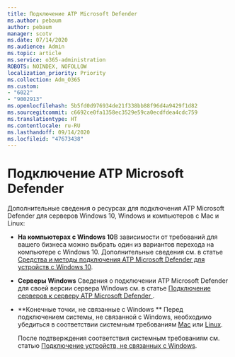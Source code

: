 ```yaml
---
title: Подключение ATP Microsoft Defender
ms.author: pebaum
author: pebaum
manager: scotv
ms.date: 07/14/2020
ms.audience: Admin
ms.topic: article
ms.service: o365-administration
ROBOTS: NOINDEX, NOFOLLOW
localization_priority: Priority
ms.collection: Adm_O365
ms.custom:
- "6022"
- "9002913"
ms.openlocfilehash: 5b5fd0d976934de21f338bb88f96d4a9429f1d82
ms.sourcegitcommit: c6692ce0fa1358ec3529e59ca0ecdfdea4cdc759
ms.translationtype: HT
ms.contentlocale: ru-RU
ms.lasthandoff: 09/14/2020
ms.locfileid: "47673438"
---
```

# <a name="onboarding-microsoft-defender-atp"></a>Подключение ATP Microsoft Defender

Дополнительные сведения о ресурсах для подключения ATP Microsoft Defender для серверов Windows 10, Windows и компьютеров с Mac и Linux: 

- **На компьютерах с Windows 10**В зависимости от требований для вашего бизнеса можно выбрать один из вариантов перехода на компьютере с Windows 10. Дополнительные сведения см. в статье [Средства и методы подключения ATP Microsoft Defender для устройств с Windows 10](https://docs.microsoft.com/windows/security/threat-protection/microsoft-defender-atp/configure-endpoints). 

- **Серверы Windows** Сведения о подключении ATP Microsoft Defender для своей версии сервера Windows см. в статье [Подключение серверов к серверу ATP Microsoft Defender ](https://docs.microsoft.com/windows/security/threat-protection/microsoft-defender-atp/configure-server-endpoints).

- **Конечные точки, не связанные с Windows ** Перед подключением системы, не связанной с Windows, необходимо убедиться в соответствии системным требованиям [Mac](https://docs.microsoft.com/windows/security/threat-protection/microsoft-defender-atp/microsoft-defender-atp-mac#system-requirements) или [Linux](https://docs.microsoft.com/windows/security/threat-protection/microsoft-defender-atp/microsoft-defender-atp-linux#system-requirements).

    После подтверждения соответствия системным требованиям см. статью [Подключение устройств, не связанных с Windows](https://docs.microsoft.com/windows/security/threat-protection/microsoft-defender-atp/configure-endpoints-non-windows#onboarding-non-windows-machines).